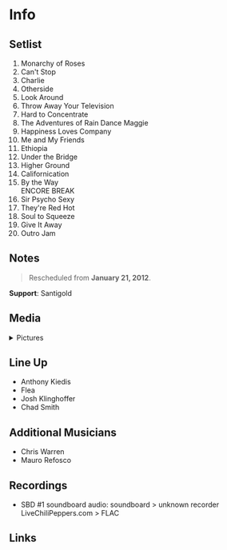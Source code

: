 # Info

## Setlist

1. Monarchy of Roses
2. Can't Stop
3. Charlie
4. Otherside
5. Look Around
6. Throw Away Your Television
7. Hard to Concentrate
8. The Adventures of Rain Dance Maggie
9. Happiness Loves Company
10. Me and My Friends
11. Ethiopia
12. Under the Bridge
13. Higher Ground
14. Californication
15. By the Way
<br> ENCORE BREAK
16. Sir Psycho Sexy
17. They're Red Hot
18. Soul to Squeeze
19. Give It Away
20. Outro Jam

## Notes

> Rescheduled from **January 21, 2012**.

**Support**: Santigold

## Media 

<details>
  <summary>Pictures</summary>
  <!--<img alt="Setlist" title="Setlist" src="_.jpg" height="200" />
  <img alt="Flyer" title="Flyer" src="_.jpg" height="200" />-->
</details>

## Line Up

* Anthony Kiedis
* Flea
* Josh Klinghoffer
* Chad Smith

## Additional Musicians

* Chris Warren  
* Mauro Refosco

## Recordings

* SBD #1 soundboard audio: soundboard > unknown recorder LiveChiliPeppers.com > FLAC

## Links
